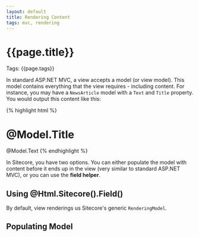 ```yaml
---
layout: default
title: Rendering Content
tags: mvc, rendering
---
```


# {{page.title}}
Tags: {{page.tags}}

In standard ASP.NET MVC, a view accepts a model (or view model). This model contains everything that the view requires - including content. For instance, you may have a ``NewsArticle`` model with a ``Text`` and ``Title`` property. You would output this content like this:

{% highlight html %}
<h1>@Model.Title</h1>
@Model.Text
{% endhighlight %}

In Sitecore, you have two options. You can either populate the model with content before it ends up in the view (very similar to standard ASP.NET MVC), or you can use the **field helper**.

## Using @Html.Sitecore().Field()

By default, view renderings us Sitecore's generic ``RenderingModel``. 

## Populating Model 